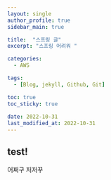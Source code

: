 ```yaml
---
layout: single
author_profile: true
sidebar_main: true

title:  "스프링 글"
excerpt: "스프링 어려워 "

categories:
  - AWS

tags:
  - [Blog, jekyll, Github, Git]

toc: true
toc_sticky: true
 
date: 2022-10-31
last_modified_at: 2022-10-31
---
```



## test!

어쩌구 저저꾸 